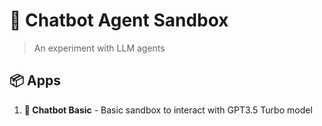 # 🤖 Chatbot Agent Sandbox
> An experiment with LLM agents

## 📦 Apps

1. **💬 Chatbot Basic** - Basic sandbox to interact with GPT3.5 Turbo model